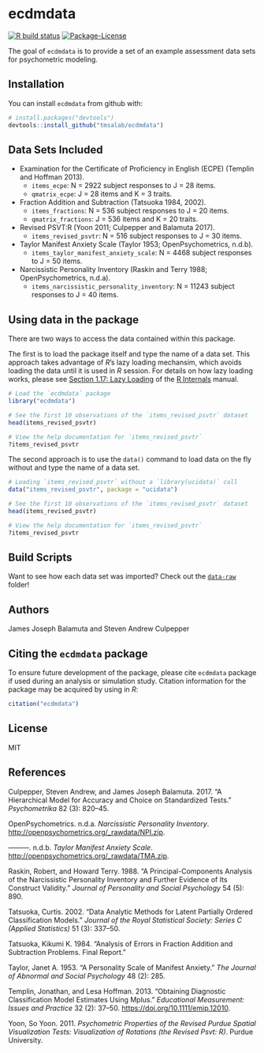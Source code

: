 
<!-- README.md is generated from README.Rmd. Please edit that file -->

# ecdmdata

<!-- badges: start -->

[![R build
status](https://github.com/tmsalab/ecdmdata/workflows/R-CMD-check/badge.svg)](https://github.com/tmsalab/ecdmdata/actions)
[![Package-License](http://img.shields.io/badge/license-MIT-brightgreen.svg?style=flat)](https://opensource.org/licenses/MIT)
<!-- badges: end -->

The goal of `ecdmdata` is to provide a set of an example assessment data
sets for psychometric modeling.

## Installation

You can install `ecdmdata` from github with:

``` r
# install.packages("devtools")
devtools::install_github("tmsalab/ecdmdata")
```

## Data Sets Included

  - Examination for the Certificate of Proficiency in English (ECPE)
    (Templin and Hoffman 2013).
      - `items_ecpe`: N = 2922 subject responses to J = 28 items.
      - `qmatrix_ecpe`: J = 28 items and K = 3 traits.
  - Fraction Addition and Subtraction (Tatsuoka 1984, 2002).
      - `items_fractions`: N = 536 subject responses to J = 20 items.
      - `qmatrix_fractions`: J = 536 items and K = 20 traits.
  - Revised PSVT:R (Yoon 2011; Culpepper and Balamuta 2017).
      - `items_revised_psvtr`: N = 516 subject responses to J = 30
        items.
  - Taylor Manifest Anxiety Scale (Taylor 1953; OpenPsychometrics,
    n.d.b).
      - `items_taylor_manifest_anxiety_scale`: N = 4468 subject
        responses to J = 50 items.
  - Narcissistic Personality Inventory (Raskin and Terry 1988;
    OpenPsychometrics, n.d.a).
      - `items_narcissistic_personality_inventory`: N = 11243 subject
        responses to J = 40 items.

## Using data in the package

There are two ways to access the data contained within this package.

The first is to load the package itself and type the name of a data set.
This approach takes advantage of *R*’s lazy loading mechansim, which
avoids loading the data until it is used in *R* session. For details on
how lazy loading works, please see [Section 1.17: Lazy
Loading](https://cran.r-project.org/doc/manuals/r-release/R-ints.html#Lazy-loading)
of the [R
Internals](https://cran.r-project.org/doc/manuals/r-release/R-ints.html)
manual.

``` r
# Load the `ecdmdata` package
library("ecdmdata")

# See the first 10 observations of the `items_revised_psvtr` dataset
head(items_revised_psvtr)

# View the help documentation for `items_revised_psvtr`
?items_revised_psvtr
```

The second approach is to use the `data()` command to load data on the
fly without and type the name of a data set.

``` r
# Loading `items_revised_psvtr` without a `library(ucidata)` call
data("items_revised_psvtr", package = "ucidata")

# See the first 10 observations of the `items_revised_psvtr` dataset
head(items_revised_psvtr)

# View the help documentation for `items_revised_psvtr`
?items_revised_psvtr
```

## Build Scripts

Want to see how each data set was imported? Check out the
[`data-raw`](https://github.com/tmsalab/ecdmdata/tree/master/data-raw)
folder\!

## Authors

James Joseph Balamuta and Steven Andrew Culpepper

## Citing the `ecdmdata` package

To ensure future development of the package, please cite `ecdmdata`
package if used during an analysis or simulation study. Citation
information for the package may be acquired by using in *R*:

``` r
citation("ecdmdata")
```

## License

MIT

## References

<div id="refs" class="references">

<div id="ref-Culpepper:2017:ChoiceIRT">

Culpepper, Steven Andrew, and James Joseph Balamuta. 2017. “A
Hierarchical Model for Accuracy and Choice on Standardized Tests.”
*Psychometrika* 82 (3): 820–45.

</div>

<div id="ref-OpenPsychometrics:2013:NPI">

OpenPsychometrics. n.d.a. *Narcissistic Personality Inventory*.
<http://openpsychometrics.org/_rawdata/NPI.zip>.

</div>

<div id="ref-OpenPsychometrics:2012:TaylorAnxietyScale">

———. n.d.b. *Taylor Manifest Anxiety Scale*.
<http://openpsychometrics.org/_rawdata/TMA.zip>.

</div>

<div id="ref-Raskin:1988:NPI">

Raskin, Robert, and Howard Terry. 1988. “A Principal-Components Analysis
of the Narcissistic Personality Inventory and Further Evidence of Its
Construct Validity.” *Journal of Personality and Social Psychology* 54
(5): 890.

</div>

<div id="ref-Tatsuoka:2002:FractionSubtractionRelease">

Tatsuoka, Curtis. 2002. “Data Analytic Methods for Latent Partially
Ordered Classification Models.” *Journal of the Royal Statistical
Society: Series C (Applied Statistics)* 51 (3): 337–50.

</div>

<div id="ref-Tatsuoka:1984:FractionSubtraction">

Tatsuoka, Kikumi K. 1984. “Analysis of Errors in Fraction Addition and
Subtraction Problems. Final Report.”

</div>

<div id="ref-Taylor:1953:TMI">

Taylor, Janet A. 1953. “A Personality Scale of Manifest Anxiety.” *The
Journal of Abnormal and Social Psychology* 48 (2): 285.

</div>

<div id="ref-Templin:2013:DCMECPE">

Templin, Jonathan, and Lesa Hoffman. 2013. “Obtaining Diagnostic
Classification Model Estimates Using Mplus.” *Educational Measurement:
Issues and Practice* 32 (2): 37–50.
<https://doi.org/10.1111/emip.12010>.

</div>

<div id="ref-Yoon:2011:RevisedPSVTR">

Yoon, So Yoon. 2011. *Psychometric Properties of the Revised Purdue
Spatial Visualization Tests: Visualization of Rotations (the Revised
Psvt: R)*. Purdue University.

</div>

</div>
